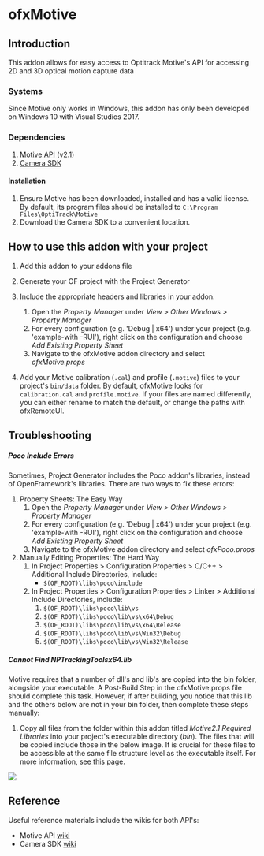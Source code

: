 # ofxMotive

## Introduction

This addon allows for easy access to Optitrack Motive's API for accessing 2D and 3D optical motion capture data

### Systems

Since Motive only works in Windows, this addon has only been developed on Windows 10 with Visual Studios 2017.

### Dependencies

1. [Motive API](https://optitrack.com/downloads/motive.html) (v2.1)
2. [Camera SDK](https://optitrack.com/products/camera-sdk/)

#### Installation

1. Ensure Motive has been downloaded, installed and has a valid license. By default, its program files should be installed to `C:\Program Files\OptiTrack\Motive`
2. Download the Camera SDK to a convenient location.

## How to use this addon with your project

1. Add this addon to your addons file
2. Generate your OF project with the Project Generator
3. Include the appropriate headers and libraries in your addon.
   1. Open the *Property Manager* under *View > Other Windows > Property Manager*
   2. For every configuration (e.g. 'Debug | x64') under your project (e.g. 'example-with -RUI'), right click on the configuration and choose *Add Existing Property Sheet*
   3. Navigate to the ofxMotive addon directory and select *ofxMotive.props* 

5. Add your Motive calibration (`.cal`) and profile (`.motive`) files to your project's `bin/data` folder. By default, ofxMotive looks for `calibration.cal` and `profile.motive`. If your files are named differently, you can either rename to match the default, or change the paths with ofxRemoteUI.

## Troubleshooting

##### Poco Include Errors

Sometimes, Project Generator includes the Poco addon's libraries, instead of OpenFramework's libraries. There are two ways to fix these errors:

1. Property Sheets: The Easy Way
   1. Open the *Property Manager* under *View > Other Windows > Property Manager*
   2. For every configuration (e.g. 'Debug | x64') under your project (e.g. 'example-with -RUI'), right click on the configuration and choose *Add Existing Property Sheet*
   3. Navigate to the ofxMotive addon directory and select *ofxPoco.props* 
2. Manually Editing Properties: The Hard Way
   1. In Project Properties > Configuration Properties > C/C++  > Additional Include Directories, include:
      - `$(OF_ROOT)\libs\poco\include`
   2. In Project Properties > Configuration Properties > Linker > Additional Include Directories, include:
      1. `$(OF_ROOT)\libs\poco\lib\vs`
      2. `$(OF_ROOT)\libs\poco\lib\vs\x64\Debug`
      3. `$(OF_ROOT)\libs\poco\lib\vs\x64\Release`
      4. `$(OF_ROOT)\libs\poco\lib\vs\Win32\Debug`
      5. `$(OF_ROOT)\libs\poco\lib\vs\Win32\Release`

##### Cannot Find NPTrackingToolsx64.lib

Motive requires that a number of dll's and lib's are copied into the bin folder, alongside your executable. A Post-Build Step in the ofxMotive.props file should complete this task. However, if after building, you notice that this lib and the others below are not in your bin folder, then complete these steps manually:

1. Copy all files from the folder within this addon titled *Motive2.1 Required Libraries* into your project's executable directory (*bin*). The files that will be copied include those in the below image. It is crucial for these files to be accessible at the same file structure level as the executable itself. For more information, [see this page](https://v21.wiki.optitrack.com/index.php?title=Motive_API:_Quick_Start_Guide#Library_Files).

![](https://v21.wiki.optitrack.com/images/6/6a/MotiveAPI_RequiredLIB.png)

## Reference

Useful reference materials include the wikis for both API's:

- Motive API [wiki](https://v20.wiki.optitrack.com/index.php?title=Motive_API)
- Camera SDK [wiki](https://v20.wiki.optitrack.com/index.php?title=Camera_SDK)



